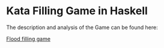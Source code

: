 # Kata Filling Game in Haskell 
The description and analysis of the Game can be found here:

[Flood filling game]( http://www.damtp.cam.ac.uk/user/am994/papers/floodit.pdf )
